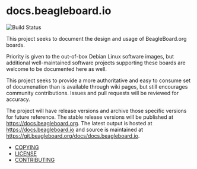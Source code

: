 # docs.beagleboard.io

![Build Status](https://git.beagleboard.org/docs/docs.beagleboard.io/badges/main/pipeline.svg)

This project seeks to document the design and usage of BeagleBoard.org boards.

Priority is given to the out-of-box Debian Linux software images, but additional well-maintained software projects supporting these boards are welcome to be documented here as well. 

This project seeks to provide a more authoritative and easy to consume set of documenation than is available through wiki pages, but still encourages community contributions. Issues and pull requests will be reviewed for accuracy.

The project will have release versions and archive those specific versions for future reference. The stable release versions will be published at https://docs.beagleboard.org. The latest output is hosted at https://docs.beagleboard.io and source is maintained at https://git.beagleboard.org/docs/docs.beagleboard.io.  

* [COPYING](COPYING)
* [LICENSE](LICENSE)
* [CONTRIBUTING](CONTRIBUTING.md)
